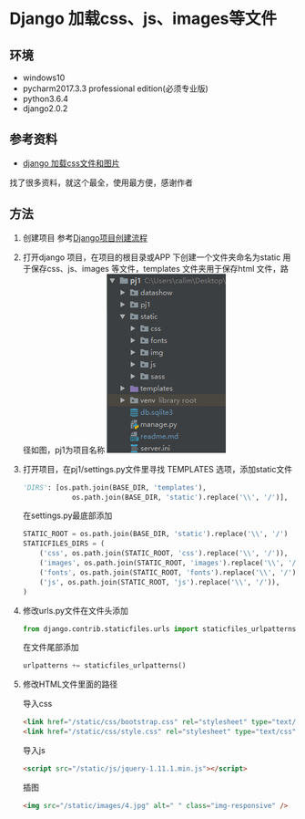 # Django 加载css、js、images等文件

## 环境

- windows10
- pycharm2017.3.3 professional edition(必须专业版)
- python3.6.4
- django2.0.2

## 参考资料

- [django 加载css文件和图片](http://blog.csdn.net/qq_21182587/article/details/69936510)

找了很多资料，就这个最全，使用最方便，感谢作者

## 方法

1. 创建项目
   参考[Django项目创建流程](https://blog.csdn.net/mildddd/article/details/79557937)
2. 打开django 项目，在项目的根目录或APP 下创建一个文件夹命名为static 用于保存css、js、images 等文件，templates 文件夹用于保存html 文件，路径如图，pj1为项目名称
   ![路径](2018-10-08-16-59-05.png)
3. 打开项目，在pj1/settings.py文件里寻找 TEMPLATES 选项，添加static文件

    ```python
    'DIRS': [os.path.join(BASE_DIR, 'templates'),
                os.path.join(BASE_DIR, 'static').replace('\\', '/')],
    ```

    在settings.py最底部添加

    ```python
    STATIC_ROOT = os.path.join(BASE_DIR, 'static').replace('\\', '/')
    STATICFILES_DIRS = (
        ('css', os.path.join(STATIC_ROOT, 'css').replace('\\', '/')),
        ('images', os.path.join(STATIC_ROOT, 'images').replace('\\', '/')),
        ('fonts', os.path.join(STATIC_ROOT, 'fonts').replace('\\', '/')),
        ('js', os.path.join(STATIC_ROOT, 'js').replace('\\', '/')),
    )
    ```

4. 修改urls.py文件在文件头添加

    ```python
    from django.contrib.staticfiles.urls import staticfiles_urlpatterns
    ```

    在文件尾部添加

    ```python
    urlpatterns += staticfiles_urlpatterns()
    ```

5. 修改HTML文件里面的路径

    导入css

    ```html
    <link href="/static/css/bootstrap.css" rel="stylesheet" type="text/css" media="all" />
    <link href="/static/css/style.css" rel="stylesheet" type="text/css" media="all" />
    ```

    导入js

    ```html
    <script src="/static/js/jquery-1.11.1.min.js"></script>
    ```

    插图

    ```html
    <img src="/static/images/4.jpg" alt=" " class="img-responsive" />
    ```
